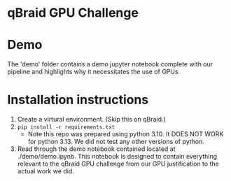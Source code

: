 # qBraid  GPU Challenge

# Demo
The 'demo' folder contains a demo jupyter notebook complete with our pipeline and highlights why it necessitates the use of GPUs.

# Installation instructions
1. Create a virtural environment. (Skip this on qBraid.)
2. `pip install -r requirements.txt ` 
    * Note this repo was prepared using python 3.10. It DOES NOT WORK for python 3.13. We did not test any other versions of python.
3. Read through the demo notebook contained located at ./demo/demo.ipynb. This notebook is designed to contain everything relevant to the qBraid GPU challenge from our GPU justification to the actual work we did.

